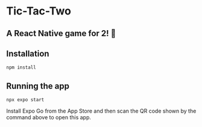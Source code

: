 # Tic-Tac-Two

## A React Native game for 2! 🤼

## Installation

`npm install`

## Running the app

`npx expo start`

Install Expo Go from the App Store and then scan the QR code shown by the command above to open this app.
